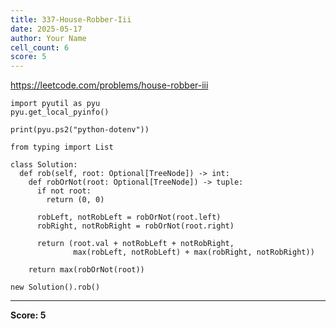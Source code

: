 ```yaml
---
title: 337-House-Robber-Iii
date: 2025-05-17
author: Your Name
cell_count: 6
score: 5
---
```


https://leetcode.com/problems/house-robber-iii


```
import pyutil as pyu
pyu.get_local_pyinfo()
```


```
print(pyu.ps2("python-dotenv"))
```


```
from typing import List
```


```
class Solution:
  def rob(self, root: Optional[TreeNode]) -> int:
    def robOrNot(root: Optional[TreeNode]) -> tuple:
      if not root:
        return (0, 0)

      robLeft, notRobLeft = robOrNot(root.left)
      robRight, notRobRight = robOrNot(root.right)

      return (root.val + notRobLeft + notRobRight,
              max(robLeft, notRobLeft) + max(robRight, notRobRight))

    return max(robOrNot(root))
```


```
new Solution().rob()
```


---
**Score: 5**